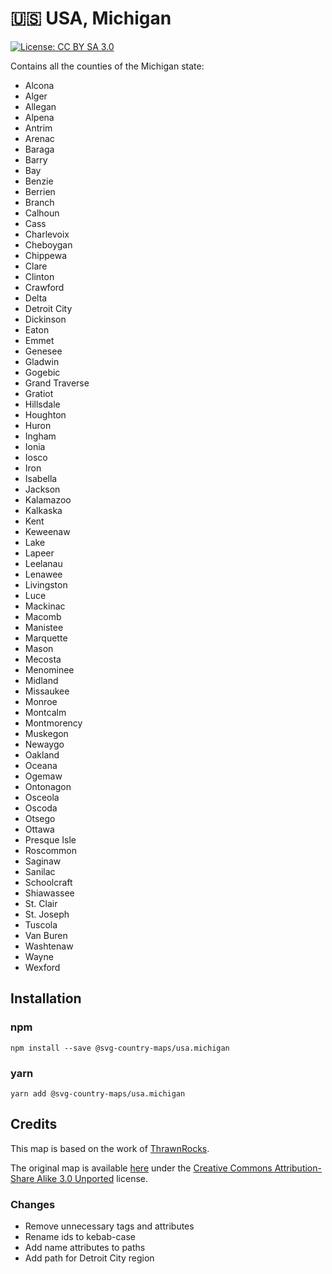 # 🇺🇸 USA, Michigan

[![License: CC BY SA 3.0](https://img.shields.io/badge/License-CC%20BY%20SA%203.0-blue.svg)](https://creativecommons.org/licenses/by-sa/3.0/)

Contains all the counties of the Michigan state:
* Alcona
* Alger
* Allegan
* Alpena
* Antrim
* Arenac
* Baraga
* Barry
* Bay
* Benzie
* Berrien
* Branch
* Calhoun
* Cass
* Charlevoix
* Cheboygan
* Chippewa
* Clare
* Clinton
* Crawford
* Delta
* Detroit City
* Dickinson
* Eaton
* Emmet
* Genesee
* Gladwin
* Gogebic
* Grand Traverse
* Gratiot
* Hillsdale
* Houghton
* Huron
* Ingham
* Ionia
* Iosco
* Iron
* Isabella
* Jackson
* Kalamazoo
* Kalkaska
* Kent
* Keweenaw
* Lake
* Lapeer
* Leelanau
* Lenawee
* Livingston
* Luce
* Mackinac
* Macomb
* Manistee
* Marquette
* Mason
* Mecosta
* Menominee
* Midland
* Missaukee
* Monroe
* Montcalm
* Montmorency
* Muskegon
* Newaygo
* Oakland
* Oceana
* Ogemaw
* Ontonagon
* Osceola
* Oscoda
* Otsego
* Ottawa
* Presque Isle
* Roscommon
* Saginaw
* Sanilac
* Schoolcraft
* Shiawassee
* St. Clair
* St. Joseph
* Tuscola
* Van Buren
* Washtenaw
* Wayne
* Wexford

## Installation

### npm

`npm install --save @svg-country-maps/usa.michigan`

### yarn

`yarn add @svg-country-maps/usa.michigan`

## Credits

This map is based on the work of [ThrawnRocks](https://commons.wikimedia.org/wiki/Special:Contributions/ThrawnRocks).

The original map is available [here](https://commons.wikimedia.org/wiki/File:Blank_map_of_Michigan.svg) under the [Creative Commons Attribution-Share Alike 3.0 Unported](https://creativecommons.org/licenses/by-sa/3.0/) license.

### Changes

* Remove unnecessary tags and attributes
* Rename ids to kebab-case
* Add name attributes to paths
* Add path for Detroit City region
